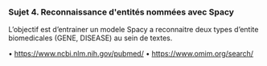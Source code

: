 ### Sujet 4. Reconnaissance d'entités nommées avec Spacy

L’objectif est d’entrainer un modele Spacy a reconnaitre deux types d’entite biomedicales (GENE, DISEASE) au sein de textes.


• https://www.ncbi.nlm.nih.gov/pubmed/
• https://www.omim.org/search/